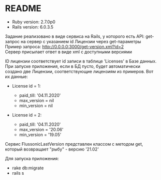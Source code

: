# README

* Ruby version: 2.7.0p0
* Rails version: 6.0.3.5

Задание реализовано в виде сервиса на Rails, у которого есть API: get-запрос на сервер с указанием id Лицензии через get-параметры<br/>
Пример запроса:
http://0.0.0.0:3000/get-version.xml?id=2<br/>
Сервер присылает ответ в виде xml с доступными версиями<br/>

ID лицензии соответствует id записи в таблице 'Licenses' в Базе данных. При запуске приложения, если в БД пусто, будет автоматически создано две Лицензии, соответствующие лицензиям из примеров. Вот их данные:
* License id = 1:
  - paid_till: '04.11.2020'
  - max_version = nil
  - min_version = nil

* License id = 2:
  - paid_till: '04.11.2020'
  - max_version = '20.06'
  - min_version = '19.05'

Сервис FlussonicLastVersion представлен классом с методом get, который возвращает "рыбу" - версию '21.02' 

Для запуска приложения: 
- rake db:migrate
- rails s
